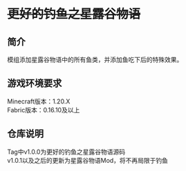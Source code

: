 # ~~更好的钓鱼之星露谷物语~~
## 简介
模组添加星露谷物语中的所有鱼类，并添加鱼吃下后的特殊效果。
## 游戏环境要求
Minecraft版本：1.20.X    
Fabric版本：0.16.10及以上

## 仓库说明

Tag中v1.0.0为更好的钓鱼之星露谷物语源码    
v1.0.1以及之后的更新为星露谷物语Mod，将不再局限于钓鱼


